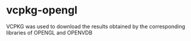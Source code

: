 # vcpkg-opengl
VCPKG was used to download the results obtained by the corresponding libraries of OPENGL and OPENVDB
